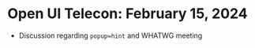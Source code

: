 Open UI Telecon: February 15, 2024
===================================
* Discussion regarding `popup=hint` and WHATWG meeting
